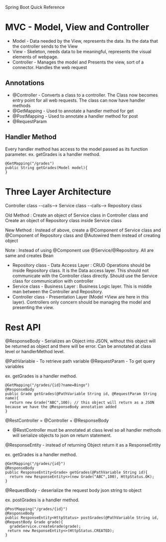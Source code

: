 Spring Boot Quick Reference

# MVC - Model, View and Controller

- Model - Data needed by the View, represents the data. Its the data that the controller sends to the View
- View  - Skeleton, needs data to be meaningful, represents the visual elements of webpage. 
- Controller - Manages the model and Presents the view, sort of a connector. Handles the web request

## Annotations

* @Controller	- Converts a class to a controller. The Class now becomes entry point for all web requests. The class can now have handler methods
* @GetMapping	- Used to annotate a handler method for get
* @PostMapping	- Used to annotate a handler method for post
* @RequestParam

## Handler Method
Every handler method has access to the model passed as its function parameter.
ex. getGrades is a handler method. 
```
@GetMapping("/grades")
public String getGrades(Model model){
}
```
# Three Layer Architecture

Controller class --calls--> Service class  --calls--> Repository class

Old Method : Create an object of Service class in Controller class and Create an object of Repository class inside Service class

New Method : Instead of above, create a @Component of Service class and @Component of Repository class and @Autowired them instead of creating object

Note : Instead of using @Component use @Service/@Repository. All are same and creates Bean


* Repository class - Data Access Layer : CRUD Operations should be inside Repository class. It is the Data access layer. This should not communicate with the Controller class directly. Should use the Service class for communication with controller 
* Service class    - Business Layer : Business Logic layer. This is middle man between the Controller and Repository.
* Controller class - Presentation Layer (Model +View are here in this layer). Controllers only concern should be managing the model and presenting the view.

# Rest API


@ResponseBody - Serializes an Object into JSON, without this object will be returned as object and there will be error. Can be annotated at class level or handlerMethod level.

@PathVariable - To retrieve path variable
@RequestParam - To get query variables


ex. getGrades is a handler method. 
```
@GetMapping("/grades/{id}?name=Bingo")
@ResponseBody
public Grade getGrades(@PathVariable String id, @RequestParam String name){
  return new Grade("ABC",100); // this object will return as a JSON because we have the @ResponseBody annotation added
}
```

@RestController = @Controller + @ResponseBody

 - @RestController must be annotated at class level so all handler methods will serialize objects to json on return statement.

@ResponseEntity - instead of returning Object return it as a ResponseEntity

ex. getGrades is a handler method. 
```
@GetMapping("/grades/{id}")
@ResponseBody
public ResponseEntity<Grade> getGrades(@PathVariable String id){
  return new ResponseEntity<>(new Grade("ABC",100), HttpStatus.OK); 
}
```

@RequestBody - deserialize the request body json string to object

ex. postGrades is a handler method. 
```
@PostMapping("/grades/{id}")
@ResponseBody
public ResponseEntity<HttpStatus> postGrades(@PathVariable String id, @RequestBody Grade grade){
  gradeService.createGrade(grade);
 return new ResponseEntity<>(HttpStatus.CREATED); 
}
```
